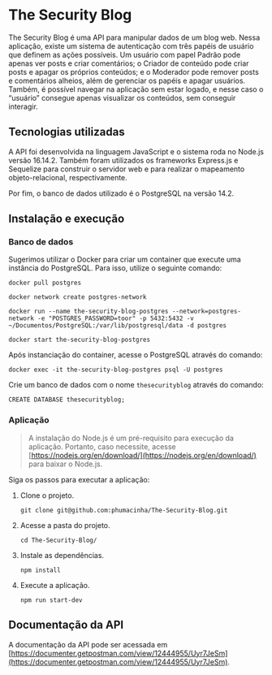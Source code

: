 # The Security Blog

The Security Blog é uma API para manipular dados de um blog web. Nessa aplicação, existe um sistema de autenticação com três papéis de usuário que definem as ações possíveis. Um usuário com papel Padrão pode apenas ver posts e criar comentários; o Criador de conteúdo pode criar posts e apagar os próprios conteúdos; e o Moderador pode remover posts e comentários alheios, além de gerenciar os papéis e apagar usuários. Também, é possível navegar na aplicação sem estar logado, e nesse caso o “usuário” consegue apenas visualizar os conteúdos, sem conseguir interagir.

## Tecnologias utilizadas

A API foi desenvolvida na linguagem JavaScript e o sistema roda no Node.js versão 16.14.2. Também foram utilizados os frameworks Express.js e Sequelize para construir o servidor web e para realizar o mapeamento objeto-relacional, respectivamente.

Por fim, o banco de dados utilizado é o PostgreSQL na versão 14.2.

## Instalação e execução

### Banco de dados

Sugerimos utilizar o Docker para criar um container que execute uma instância do PostgreSQL. Para isso, utilize o seguinte comando:

```console
docker pull postgres

docker network create postgres-network 

docker run --name the-security-blog-postgres --network=postgres-network -e "POSTGRES_PASSWORD=toor" -p 5432:5432 -v ~/Documentos/PostgreSQL:/var/lib/postgresql/data -d postgres

docker start the-security-blog-postgres
```

Após instanciação do container, acesse o PostgreSQL através do comando:

```console
docker exec -it the-security-blog-postgres psql -U postgres
```

Crie um banco de dados com o nome `thesecurityblog` através do comando:

```console
CREATE DATABASE thesecurityblog;
```

### Aplicação

> A instalação do Node.js é um pré-requisito para execução da aplicação. Portanto, caso necessite, acesse [https://nodejs.org/en/download/](https://nodejs.org/en/download/) para baixar o Node.js.

Siga os passos para executar a aplicação:

1. Clone o projeto.

    ```console
    git clone git@github.com:phumacinha/The-Security-Blog.git
    ```

1. Acesse a pasta do projeto.

    ```console
    cd The-Security-Blog/
    ```

1. Instale as dependências.

    ```console
    npm install
    ```

1. Execute a aplicação.

    ```console
    npm run start-dev
    ```

## Documentação da API

A documentação da API pode ser acessada em [https://documenter.getpostman.com/view/12444955/Uyr7JeSm](https://documenter.getpostman.com/view/12444955/Uyr7JeSm).
